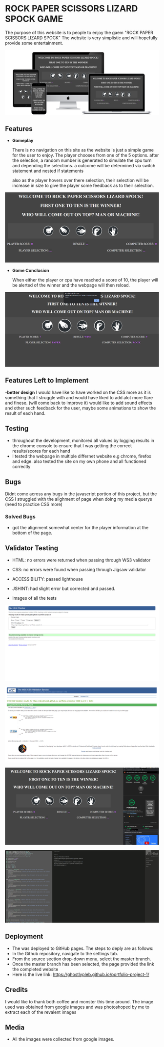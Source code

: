 # ROCK PAPER SCISSORS LIZARD SPOCK GAME

The purpose of this website is to people to enjoy the gaem "ROCK PAPER SCISSORS LIZARD SPOCK" 
The website is very simplistic and will hopefully provide some entertainment.

![Responsice Mockup](assets/images/website_mockup.png)

## Features 

- __Gameplay__

  There is no navigation on this site as the website is just a simple game for the user to enjoy. The player chooses from one of the 5 options.
  after the selection, a random number is generated to simulate the cpu turn and depending the selections. a outcome will be determined via switch statement and nested   if statements
  
  also as the player hovers over there selection, their selection will be increase in size to give the player some feedback as to their selection.

![gameplay](assets/images/game_screenshot.png) 

- __Game Conclusion__

  When either the player or cpu have reached a score of 10, the player will be alerted of the winner and the webpage will then reload.

![Game Ending](assets/images/game_conclusion.png)


## Features Left to Implement

-__better design__
  I would have like to have worked on the CSS more as it is something that I struggle with and would have liked to add alot more flare and finese. (will come back to     improve it)
  would like to add sound effects and other such feedback for the user, maybe some animations to show the result of each hand.

## Testing 

- throughout the development, monitored all values by logging results in the chrome console to ensure that I was getting the correct results/scores for each hand
- I tested the webpage in multiple differnet website e.g chrome, firefox and edge. also tested the site on my own phone and all functioned correctly

## Bugs

Didnt come across any bugs in the javascript portion of this project, but the CSS I struggled with the alighment of page when doing my media querys (need to practice CSS more)

### Solved Bugs

- got the alignment somewhat center for the player information at the bottom of the page.


## Validator Testing 

- HTML: no errors were returned when passing through WS3 validator

- CSS: no errors were found when passing through Jigsaw validator

- ACCESSIBILITY: passed lighthouse

- JSHINT: had slight error but corrected and passed.

- Images of all the tests

![test1](assets/images/html_check.png)

![test2](assets/images/css_check.png)

![test3](assets/images/lighthouse_report.png)

![test3](assets/images/js_check.png)


## Deployment

- The was deployed to GitHub pages. The steps to deply are as follows:
- In the Github repository, navigate to the settings tab.
- From the source section drop-down menu, select the master branch.
- Once the master branch has been selected, the page provided the link the completed website
- Here is the live link: https://ghostlypleb.github.io/portfolio-project-1/

## Credits 

I would like to thank both coffee and monster this time around.
The image used was obtained from google images and was photoshoped by me to extract each of the revalent images

## Media

- All the images were collected from google images.
